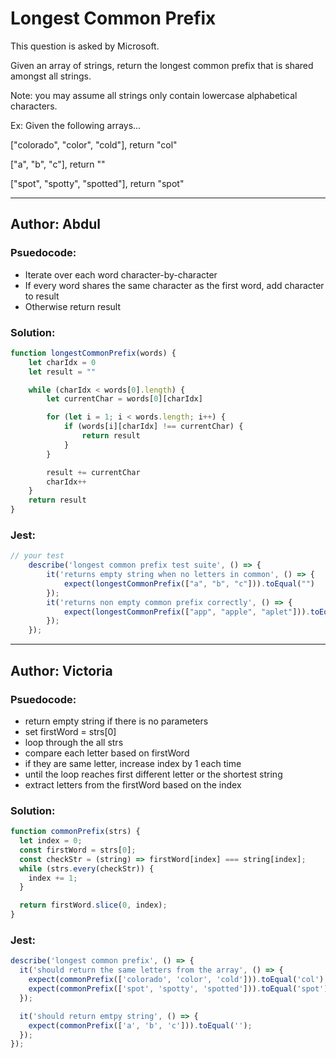 # Longest Common Prefix

This question is asked by Microsoft. 

Given an array of strings, return the longest common prefix 
that is shared amongst all strings.

Note: you may assume all strings only contain lowercase alphabetical characters.

Ex: Given the following arrays...

["colorado", "color", "cold"], return "col"

["a", "b", "c"], return ""

["spot", "spotty", "spotted"], return "spot"


---

## Author: Abdul

### Psuedocode:
- Iterate over each word character-by-character
- If every word shares the same character as the first word, add character to result
- Otherwise return result

### Solution:

```js
function longestCommonPrefix(words) {
    let charIdx = 0
    let result = ""

    while (charIdx < words[0].length) {
        let currentChar = words[0][charIdx]

        for (let i = 1; i < words.length; i++) {
            if (words[i][charIdx] !== currentChar) {
                return result
            }
        }

        result += currentChar
        charIdx++
    }
    return result
}
```

### Jest:

```js
// your test
    describe('longest common prefix test suite', () => {
        it('returns empty string when no letters in common', () => {
            expect(longestCommonPrefix(["a", "b", "c"])).toEqual("")
        });
        it('returns non empty common prefix correctly', () => {
            expect(longestCommonPrefix(["app", "apple", "aplet"])).toEqual("ap")
        });
    });
```

---
## Author: Victoria

### Psuedocode:

- return empty string  if there is no parameters
- set firstWord = strs[0]
- loop through the all strs
- compare each letter based on firstWord
- if they are same letter, increase index by 1 each time
- until the loop reaches first different letter or the shortest string
- extract letters from the firstWord based on the index

### Solution:

```js
function commonPrefix(strs) {
  let index = 0;
  const firstWord = strs[0];
  const checkStr = (string) => firstWord[index] === string[index];
  while (strs.every(checkStr)) {
    index += 1;
  }

  return firstWord.slice(0, index);
}
```

### Jest:

```js
describe('longest common prefix', () => {
  it('should return the same letters from the array', () => {
    expect(commonPrefix(['colorado', 'color', 'cold'])).toEqual('col');
    expect(commonPrefix(['spot', 'spotty', 'spotted'])).toEqual('spot');
  });

  it('should return emtpy string', () => {
    expect(commonPrefix(['a', 'b', 'c'])).toEqual('');
  });
});
```
